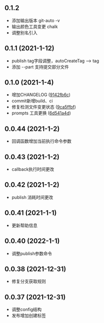 ## 0.1.2
- 添加输出版本 git-auto -v
- 输出颜色工具变更 chalk
- 调整别名引入

## 0.1.1 (2021-1-12)
- publish tag字段调整，autoCreateTag --> tag
- 添加 --part 支持提交部分文件

## 0.1.0 (2021-1-4)
- 增加CHANGELOG ([9142fb6c](https://github.com/heny/git-auto-merge/commit/9142fb6c))
- commit新增build、ci
- 修复检测文件变更状态 ([9ca5ffbf](https://github.com/heny/git-auto-merge/commit/9ca5ffbf))
- prompts 工具更换 ([6d541a4d](https://github.com/heny/git-auto-merge/commit/6d541a4d))

## 0.0.44 (2021-1-2)
- 回调函数增加当前执行命令参数

## 0.0.43 (2021-1-2)
- callback执行时间更改

## 0.0.42 (2021-1-2)
- publish 消耗时间更改

## 0.0.41 (2021-1-1)
- 更新帮助信息

## 0.0.40 (2022-1-1)
- 调整publish参数命令

## 0.0.38 (2021-12-31)
- 修复分支获取规则

## 0.0.37 (2021-12-31)
- 调整config结构
- 发布增加创建标签